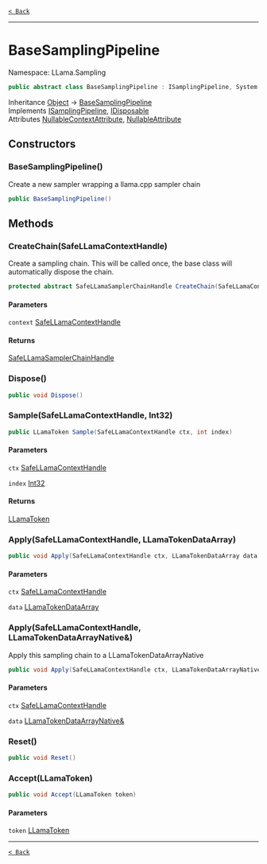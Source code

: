 [`< Back`](./)

---

# BaseSamplingPipeline

Namespace: LLama.Sampling

```csharp
public abstract class BaseSamplingPipeline : ISamplingPipeline, System.IDisposable
```

Inheritance [Object](https://docs.microsoft.com/en-us/dotnet/api/system.object) → [BaseSamplingPipeline](./llama.sampling.basesamplingpipeline.md)<br>
Implements [ISamplingPipeline](./llama.sampling.isamplingpipeline.md), [IDisposable](https://docs.microsoft.com/en-us/dotnet/api/system.idisposable)<br>
Attributes [NullableContextAttribute](https://docs.microsoft.com/en-us/dotnet/api/system.runtime.compilerservices.nullablecontextattribute), [NullableAttribute](https://docs.microsoft.com/en-us/dotnet/api/system.runtime.compilerservices.nullableattribute)

## Constructors

### **BaseSamplingPipeline()**

Create a new sampler wrapping a llama.cpp sampler chain

```csharp
public BaseSamplingPipeline()
```

## Methods

### **CreateChain(SafeLLamaContextHandle)**

Create a sampling chain. This will be called once, the base class will automatically dispose the chain.

```csharp
protected abstract SafeLLamaSamplerChainHandle CreateChain(SafeLLamaContextHandle context)
```

#### Parameters

`context` [SafeLLamaContextHandle](./llama.native.safellamacontexthandle.md)<br>

#### Returns

[SafeLLamaSamplerChainHandle](./llama.native.safellamasamplerchainhandle.md)<br>

### **Dispose()**

```csharp
public void Dispose()
```

### **Sample(SafeLLamaContextHandle, Int32)**

```csharp
public LLamaToken Sample(SafeLLamaContextHandle ctx, int index)
```

#### Parameters

`ctx` [SafeLLamaContextHandle](./llama.native.safellamacontexthandle.md)<br>

`index` [Int32](https://docs.microsoft.com/en-us/dotnet/api/system.int32)<br>

#### Returns

[LLamaToken](./llama.native.llamatoken.md)<br>

### **Apply(SafeLLamaContextHandle, LLamaTokenDataArray)**

```csharp
public void Apply(SafeLLamaContextHandle ctx, LLamaTokenDataArray data)
```

#### Parameters

`ctx` [SafeLLamaContextHandle](./llama.native.safellamacontexthandle.md)<br>

`data` [LLamaTokenDataArray](./llama.native.llamatokendataarray.md)<br>

### **Apply(SafeLLamaContextHandle, LLamaTokenDataArrayNative&)**

Apply this sampling chain to a LLamaTokenDataArrayNative

```csharp
public void Apply(SafeLLamaContextHandle ctx, LLamaTokenDataArrayNative& data)
```

#### Parameters

`ctx` [SafeLLamaContextHandle](./llama.native.safellamacontexthandle.md)<br>

`data` [LLamaTokenDataArrayNative&](./llama.native.llamatokendataarraynative&.md)<br>

### **Reset()**

```csharp
public void Reset()
```

### **Accept(LLamaToken)**

```csharp
public void Accept(LLamaToken token)
```

#### Parameters

`token` [LLamaToken](./llama.native.llamatoken.md)<br>

---

[`< Back`](./)
